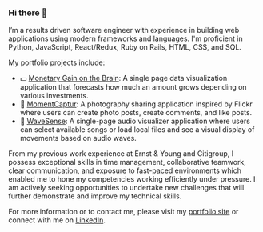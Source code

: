 ### Hi there 👋
I’m a results driven software engineer with experience in building web applications using modern frameworks and languages. I'm proficient in Python, JavaScript, React/Redux, Ruby on Rails, HTML, CSS, and SQL. 


My portfolio projects include:
- :dollar: [Monetary Gain on the Brain](https://maywu4.github.io/javascript_project/): A single page data visualization application that forecasts how much an amount grows depending on various investments.
- :camera_flash: [MomentCaptur](https://momentcaptur.herokuapp.com/): A photography sharing application inspired by Flickr where users can create photo posts, create comments, and like posts.
- :musical_note: [WaveSense](https://wavesense.onrender.com/): A single-page audio visualizer application where users can select available songs or load local files and see a visual display of movements based on audio waves.

From my previous work experience at Ernst & Young and Citigroup, I possess exceptional skills in time management, collaborative teamwork, clear communication, and exposure to fast-paced environments which enabled me to hone my competencies working efficiently under pressure. I am actively seeking opportunities to undertake new challenges that will further demonstrate and improve my technical skills.

For more information or to contact me, please visit my [portfolio site](https://maywu4.github.io/personal_portfolio/) or connect with me on [LinkedIn](https://www.linkedin.com/in/maywu4/).

<!--
**maywu4/maywu4** is a ✨ _special_ ✨ repository because its `README.md` (this file) appears on your GitHub profile.

Here are some ideas to get you started:

- 🔭 I’m currently working on ...
- 🌱 I’m currently learning ...
- 👯 I’m looking to collaborate on ...
- 🤔 I’m looking for help with ...
- 💬 Ask me about ...
- 📫 How to reach me: ...
- 😄 Pronouns: ...
- ⚡ Fun fact: ...
-->
